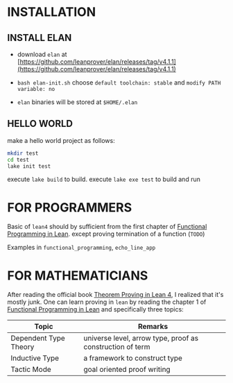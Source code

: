 # INSTALLATION

## INSTALL ELAN

- download `elan` at [https://github.com/leanprover/elan/releases/tag/v4.1.1](https://github.com/leanprover/elan/releases/tag/v4.1.1)

- `bash elan-init.sh` choose `default toolchain: stable` and `modify PATH variable: no`

- `elan` binaries will be stored at `$HOME/.elan`

## HELLO WORLD

make a hello world project as follows:

```bash
mkdir test
cd test
lake init test
```

execute `lake build` to build. execute `lake exe test` to build and run

# FOR PROGRAMMERS

Basic of `lean4` should by sufficient from the first chapter of [Functional Programming in Lean](https://lean-lang.org/functional_programming_in_lean/). except proving termination of a function (`TODO`)

Examples in `functional_programming`, `echo_line_app`

# FOR MATHEMATICIANS

After reading the official book [Theorem Proving in Lean 4](https://lean-lang.org/theorem_proving_in_lean4/title_page.html), I realized that it's mostly junk. One can learn proving in `lean` by reading the chapter 1 of [Functional Programming in Lean](https://lean-lang.org/functional_programming_in_lean/getting-to-know.html) and specifically three topics:

| Topic                     | Remarks                                                   |
|---------------------------|-----------------------------------------------------------|
| Dependent Type Theory     | universe level, arrow type, proof as construction of term |
| Inductive Type            | a framework to construct type                             |
| Tactic Mode               | goal oriented proof writing                               |


